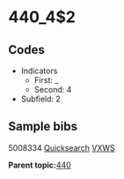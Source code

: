 # 440\_4$2

## Codes

-   Indicators
    -   First: \_
    -   Second: 4
-   Subfield: 2

## Sample bibs

5008334 [Quicksearch](https://search.library.yale.edu/catalog/5008334) [VXWS](http://prodorbis.library.yale.edu:7014/vxws/GetHoldingsService?bibId=5008334)

**Parent topic:**[440](../../tags/440/440.md)

